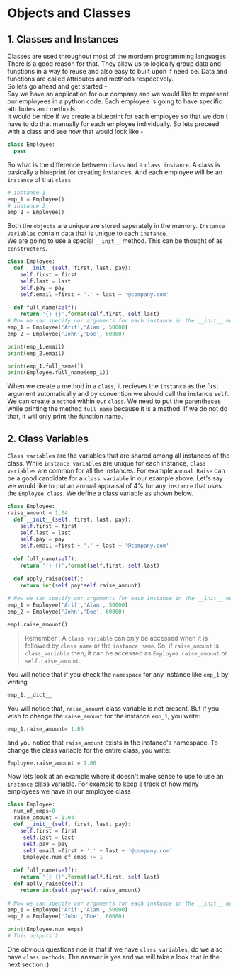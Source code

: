 # Objects and Classes

## 1. Classes and Instances
Classes are used throughout most of the mordern programming languages. There is a good reason for that. They allow us to logically
group data and functions in a way to reuse and also easy to built upon if need be. Data and functions are called 
attributes and methods respectively.
<br>
So lets go ahead and get started -<br>
Say we have an application for our company and we would like to represent our employees in a python code. Each employee is going to 
have specific attributes and methods.<br>
It would be nice if we create a blueprint for each employee so that we don't have to do that manually for each employee individually. 
So lets proceed with a class and see how that would look like - 
```python
class Employee:
  pass 
```
So what is the difference between `class` and a `class instance`. A class is basically a blueprint for creating instances. And each employee 
will be an `instance` of that `class`
```python
# instance 1
emp_1 = Employee()
# instance 2
emp_2 = Employee()
```
Both the `objects` are unique are stored saperately in the memory. `Instance Variables` contain data that is unique to each `instance`.
<br> We are going to use a special `__init__` method. This can be thought of as `constructers`. 
```python
class Employee:
  def __init__(self, first, last, pay):
    self.first = first
    self.last = last 
    self.pay = pay
    self.email =first + '.' + last + '@company.com'
    
  def full_name(self):
    return '{} {}'.format(self.first, self.last)
# Now we can specify our arguments for each instance in the __init__ method 
emp_1 = Employee('Arif','Alam', 50000)
emp_2 = Employee('John','Doe', 60000)

print(emp_1.email)
print(emp_2.email)

print(emp_1.full_name())
print(Employee.full_name(emp_1))
```
When we create a method in a `class`, it recieves the `instance` as the first argument automatically and by convention we should call the
instance `self`. We can create a `method` within our `class`. We need to put the parentheses while printing the method `full_name` because
it is a method. If we do not do that, it will only print the function name.

## 2. Class Variables
`Class variables` are the variables that are shared among all instances of the class. While `instance variables` are unique for each
instance, `class variables` are common for all the instances. For example `Annual Raise` can be a good candidate for a `class variable` in our example above. Let's say we would like to put an annual appraisal of 4% for any `instance` that uses the `Employee class`. We 
define a class variable as shown below. 

```python
class Employee:
raise_amount = 1.04
  def __init__(self, first, last, pay):
    self.first = first
    self.last = last
    self.pay = pay
    self.email =first + '.' + last + '@company.com'
  
  def full_name(self):
    return '{} {}'.format(self.first, self.last)
    
  def apply_raise(self):
    return int(self.pay*self.raise_amount)
    
# Now we can specify our arguments for each instance in the __init__ method 
emp_1 = Employee('Arif','Alam', 50000)
emp_2 = Employee('John','Doe', 60000)

emp1.raise_amount()
```

> Remember : A `class variable` can only be accessed when it is followed by `class name` or the `instance name`. So, if `raise_amount` is `class_variable` then, it can be accessed as `Employee.raise_amount` or `self.raise_amount`.

You will notice that if you check the `namespace` for any instance like `emp_1` by writing 

```python
emp_1.__dict__
```
You will notice that, `raise_amount` class variable is not present. But if you wish to change the `raise_amount` for the instance
`emp_1`, you write:

```python
emp_1.raise_amount= 1.05
```
and you notice that `raise_amount` exists in the instance's namespace. To change the class variable for the entire class, you write:

```python
Employee.raise_amount = 1.06
```

Now lets look at an example where it doesn't make sense to use to use an `instance` class variable. For example to keep a track of
how many employees we have in our employee class

```python
class Employee:
  num_of_emps=0
  raise_amount = 1.04
  def __init__(self, first, last, pay):
    self.first = first
     self.last = last
     self.pay = pay
     self.email =first + '.' + last + '@company.com'
     Employee.num_of_emps += 1 
     
  def full_name(self):
    return '{} {}'.format(self.first, self.last)
  def aplly_raise(self):
    return int(self.pay*self.raise_amount)
    
# Now we can specify our arguments for each instance in the __init__ method
emp_1 = Employee('Arif','Alam', 50000)
emp_2 = Employee('John','Doe', 60000)

print(Employee.num_emps)
# This outputs 2 

```
One obvious questions noe is that if we have `class variables`, do we  also have `class methods`. The answer is yes and we will take a look that in the next section :)

